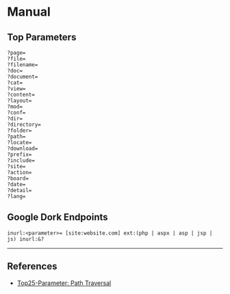 # Manual

## Top Parameters

```
?page=
?file=
?filename=
?doc=
?document=
?cat=
?view=
?content=
?layout=
?mod=
?conf=
?dir=
?directory=
?folder=
?path=
?locate=
?download=
?prefix=
?include=
?site=
?action=
?board=
?date=
?detail=
?lang=
```

## Google Dork Endpoints

```
inurl:<parameter>= [site:website.com] ext:(php | aspx | asp | jsp | js) inurl:&?
```

---
## References

- [Top25-Parameter: Path Traversal](https://github.com/lutfumertceylan/top25-parameter/blob/master/lfi-parameters.txt)